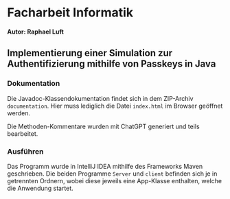 <h1>Facharbeit Informatik</h1>
<b>Autor: Raphael Luft</b>
<h2>Implementierung einer Simulation zur Authentifizierung mithilfe von Passkeys in Java</h2>
<h3>Dokumentation</h3>
Die Javadoc-Klassendokumentation findet sich in dem ZIP-Archiv <code>documentation</code>. 
Hier muss lediglich die Datei <code>index.html</code> im Browser geöffnet werden.

Die Methoden-Kommentare wurden mit ChatGPT generiert und teils bearbeitet.

<h3>Ausführen</h3>
Das Programm wurde in IntelliJ IDEA mithilfe des Frameworks Maven geschrieben.
Die beiden Programme <code>Server</code> und <code>client</code> befinden sich je in getrennten Ordnern, 
wobei diese jeweils eine App-Klasse enthalten, welche die Anwendung startet.

